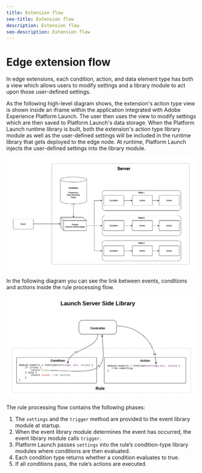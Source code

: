 ```yaml
---
title: Extension flow
seo-title: Extension flow
description: Extension flow
seo-description: Extension flow
---
```


# Edge extension flow

In edge extensions, each condition, action, and data element type has both a view which allows users to modify settings and a library module to act upon those user-defined settings.

As the following high-level diagram shows, the extension's action type view is shown inside an iframe within the application integrated with Adobe Experience Platform Launch. The user then uses the view to modify settings which are then saved to Platform Launch's data storage. When the Platform Launch runtime library is built, both the extension's action type library module as well as the user-defined settings will be included in the runtime library that gets deployed to the edge node. At runtime, Platform Launch injects the user-defined settings into the library module.

![extension flow diagram](../../images/flow/edge/event-processing-flow.png)

In the following diagram you can see the link between events, conditions and actions inside the rule processing flow.

![rule processing flow diagram](../../images/flow/edge/rule-processing-flow.png)

The rule processing flow contains the following phases:

1. The `settings` and the `trigger` method are provided to the event library module at startup.
1. When the event library module determines the event has occurred, the event library module calls `trigger`.
1. Platform Launch passes `settings` into the rule’s condition-type library modules where conditions are then evaluated.
1. Each condition type returns whether a condition evaluates to true.
1. If all conditions pass, the rule’s actions are executed.
